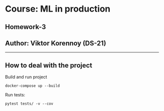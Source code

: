 # Course: ML in production
## Homework-3

## Author: Viktor Korennoy (DS-21)


--------
How to deal with the project
------------
Build and run project
```
docker-compose up --build
```

Run tests:
```
pytest tests/ -v --cov
```
